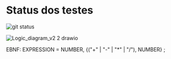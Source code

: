 # Status dos testes

![git status](http://3.129.230.99/svg/sophiaks/logica-sopa/)

![Logic_diagram_v2 2 drawio](https://user-images.githubusercontent.com/49500515/196803440-810dbb95-6a63-4b71-bd30-83d66f9ba838.png)

EBNF: EXPRESSION = NUMBER, {("+" | "-" | "*" | "/"), NUMBER} ;

